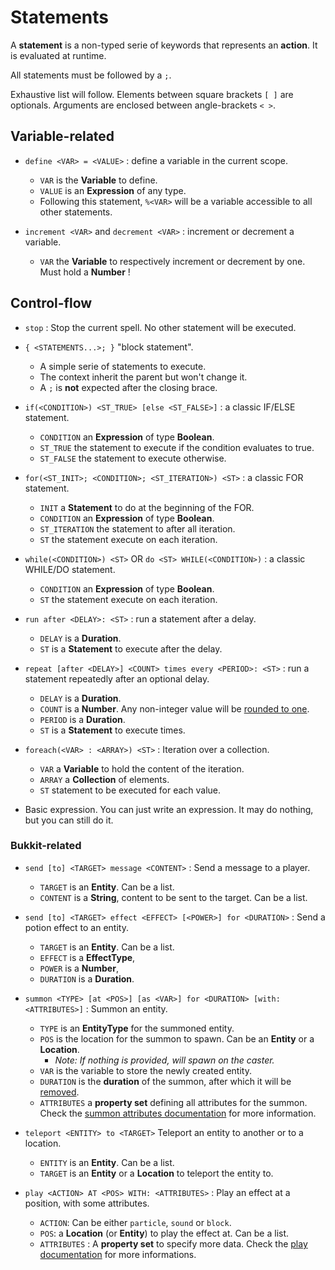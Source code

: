 # Statements

A **statement** is a non-typed serie of keywords that represents an **action**. It is evaluated at runtime.

All statements must be followed by a `;`.

Exhaustive list will follow. Elements between square brackets `[ ]` are optionals. Arguments are enclosed between angle-brackets `< >`.

## Variable-related

- `define <VAR> = <VALUE>` : define a variable in the current scope.
    - `VAR` is the **Variable** to define.
    - `VALUE` is an **Expression** of any type.
    - Following this statement, `%<VAR>` will be a variable accessible to all other statements.


- `increment <VAR>` and `decrement <VAR>` : increment or decrement a variable.
    - `VAR` the **Variable** to respectively increment or decrement by one. Must hold a **Number** !

## Control-flow

- `stop` : Stop the current spell. No other statement will be executed.


- `{ <STATEMENTS...>; }` "block statement".
  - A simple serie of statements to execute.
  - The context inherit the parent but won't change it.
  - A `;` is **not** expected after the closing brace.


- `if(<CONDITION>) <ST_TRUE> [else <ST_FALSE>]` : a classic IF/ELSE statement.
  - `CONDITION` an **Expression** of type **Boolean**.
  - `ST_TRUE` the statement to execute if the condition evaluates to true.
  - `ST_FALSE` the statement to execute otherwise.


- `for(<ST_INIT>; <CONDITION>; <ST_ITERATION>) <ST>` : a classic FOR statement.
    - `INIT` a **Statement** to do at the beginning of the FOR.
    - `CONDITION` an **Expression** of type **Boolean**.
    - `ST_ITERATION` the statement to after all iteration.
    - `ST` the statement execute on each iteration.


- `while(<CONDITION>) <ST>` OR `do <ST> WHILE(<CONDITION>)` : a classic WHILE/DO statement.
    - `CONDITION` an **Expression** of type **Boolean**.
    - `ST` the statement execute on each iteration.


- `run after <DELAY>: <ST>` : run a statement after a delay.
    - `DELAY` is a **Duration**.
    - `ST` is a **Statement** to execute after the delay.


- `repeat [after <DELAY>] <COUNT> times every <PERIOD>: <ST>` : run a statement repeatedly after an optional delay.
    - `DELAY` is a **Duration**.
    - `COUNT` is a **Number**. Any non-integer value will be [rounded to one](https://docs.oracle.com/en/java/javase/17/docs/api/java.base/java/lang/Double.html#intValue()).
    - `PERIOD` is a **Duration**.
    - `ST` is a **Statement** to execute <COUNT> times.


- `foreach(<VAR> : <ARRAY>) <ST>` : Iteration over a collection.
    - `VAR` a **Variable** to hold the content of the iteration.
    - `ARRAY` a **Collection** of elements.
    - `ST` statement to be executed for each value.

- Basic expression. You can just write an expression. It may do nothing, but you can still do it.

### Bukkit-related

- `send [to] <TARGET> message <CONTENT>` : Send a message to a player.
    - `TARGET` is an **Entity**. Can be a list.
    - `CONTENT` is a **String**, content to be sent to the target. Can be a list.


- `send [to] <TARGET> effect <EFFECT> [<POWER>] for <DURATION>` : Send a potion effect to an entity.
    - `TARGET` is an **Entity**. Can be a list.
    - `EFFECT` is a **EffectType**,
    - `POWER` is a **Number**,
    - `DURATION` is a **Duration**.


- `summon <TYPE> [at <POS>] [as <VAR>] for <DURATION> [with: <ATTRIBUTES>]` : Summon an entity.
    - `TYPE` is an **EntityType** for the summoned entity.
    - `POS` is the location for the summon to spawn. Can be an **Entity** or a **Location**.
        - _Note: If nothing is provided, will spawn on the caster._
    - `VAR` is the variable to store the newly created entity.
    - `DURATION` is the **duration** of the summon, after which it will be [removed](https://hub.spigotmc.org/javadocs/spigot/org/bukkit/entity/Entity.html#remove()).
    - `ATTRIBUTES` a **property set** defining all attributes for the summon. Check the [summon attributes documentation](/documentation/attributes/summon_attributes.md) for more information.


- `teleport <ENTITY> to <TARGET>` Teleport an entity to another or to a location.
    - `ENTITY` is an **Entity**. Can be a list.
    - `TARGET` is an **Entity** or a **Location** to teleport the entity to.


- `play <ACTION> AT <POS> WITH: <ATTRIBUTES>` : Play an effect at a position, with some attributes.
  - `ACTION`: Can be either `particle`, `sound` or `block`.
  - `POS`: a **Location** (or **Entity**) to play the effect at. Can be a list.
  - `ATTRIBUTES` : A **property set** to specify more data. Check the [play documentation](/documentation/attributes/play_attributes.md) for more informations.


